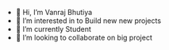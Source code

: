 - 👋 Hi, I’m Vanraj Bhutiya
- 👀 I’m interested in to Build new new projects
- 🌱 I’m currently Student 
- 💞️ I’m looking to collaborate on big project


<!---
vanrajvbhutiya/vanrajvbhutiya is a ✨ special ✨ repository because its `README.md` (this file) appears on your GitHub profile.
You can click the Preview link to take a look at your changes.
--->
